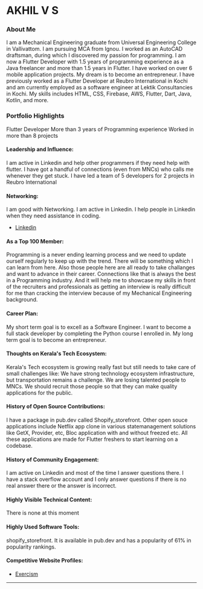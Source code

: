 # AKHIL V S 

### About Me

I am a Mechanical Engineering graduate from Universal Engineering College in Vallivattom. I am pursuing MCA from Ignou. I worked as an AutoCAD draftsman, during which I discovered my passion for programming. I am now a Flutter Developer with 1.5 years of programming experience as a Java freelancer and more than 1.5 years in Flutter. I have worked on over 6 mobile application projects. My dream is to become an entrepreneur. I have previously worked as a Flutter Developer at Reubro International in Kochi and am currently employed as a software engineer at Lektik Consultancies in Kochi. My skills includes HTML, CSS, Firebase, AWS, Flutter, Dart, Java, Kotlin, and more. 


### Portfolio Highlights

Flutter Developer
More than 3 years of Programming experience
Worked in more than 8 projects


#### Leadership and Influence: 

I am active in Linkedin and help other programmers if they need help with flutter. I have got a handful of connections (even from MNCs) who calls me whenever they get stuck. I have led a team of 5 developers for 2 projects in Reubro International

#### Networking: 

I am good with Networking. I am active in Linkedin. I help people in Linkedin when they need assistance in coding.
- [Linkedin](https://www.linkedin.com/in/akhil15111993/)

#### As a Top 100 Member: 

Programming is a never ending learning process and we need to update ourself regularly to keep up with the trend. There will be something which I can learn from here. 
Also those people here are all ready to take challanges and want to advance in their career. Connections like that is always the best in a Programming industry. And it will help me to showcase my skills in front of the recruiters and professionals as getting an interview is really difficult for me than cracking the interview because of my Mechanical Engineering background.

#### Career Plan: 

My short term goal is to excell as a Software Engineer. I want to become a full stack developer by completing the Python course I enrolled in. My long term goal is to become an entrepreneur. 

#### Thoughts on Kerala's Tech Ecosystem:

Kerala's Tech ecosystem is growing really fast but still needs to take care of small challenges like:
We have strong technology ecosystem infrastructure, but transportation remains a challenge. 
We are losing talented people to MNCs. We should recruit those people so that they can make quality applications for the public.

#### History of Open Source Contributions:

I have a package in pub.dev called Shopify_storefront. Other open souce applications include Netflix app clone in various statemanagement solutions like GetX, Provider, etc, Bloc application with and without freezed etc. All these applications are made for Flutter freshers to start learning on a codebase.

#### History of Community Engagement:

I am active on Linkedin and most of the time I answer questions there. I have a stack overflow account and I only answer questions if there is no real answer there or the answer is incorrect.

#### Highly Visible Technical Content:

There is none at this moment

#### Highly Used Software Tools:

shopify_storefront. It is available in pub.dev and has a popularity of 61% in popularity rankings. 

#### Competitive Website Profiles:

- [Exercism](https://exercism.org/profiles/Akhil111993)


---

